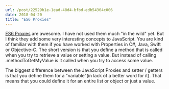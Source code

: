 ```yaml
---
url: /post/22529b1e-1ead-48d4-bfbd-edb54304c006
date: 2018-04-20
title: "ES6 Proxies"
---
```




[ES6 Proxies](https://developer.mozilla.org/en-US/docs/Web/JavaScript/Reference/Global_Objects/Proxy) are awesome. I have not used them much "in the wild" yet. But I think they add some very interesting concepts to JavaScript. You are kind of familiar with them if you have worked with Properties in C#, Java, Swift or Objective-C. The short version is that you define a method that is called when you try to retrieve a value or setting a value. But instead of calling .methodToGetMyValue is it called when you try to access some value. 



The biggest difference between the JavaScript Proxies and setter / getters is that you define them for a "variable"(in lack of a better word for it). That means that you could define it for an entire list or object or just a value. 
